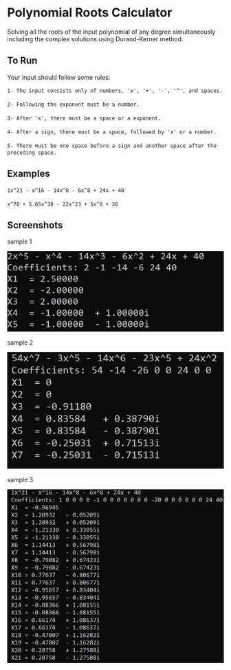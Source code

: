 
# Polynomial Roots Calculator

Solving all the roots of the input polynomial of any degree simultaneously including the complex solutions
using Durand-Kerner method.

## To Run
Your input should follow some rules:

    1- The input consists only of numbers, 'x', '+', '-', '^', and spaces.

    2- Following the exponent must be a number.

    3- After 'x', there must be a space or a exponent.

    4- After a sign, there must be a space, followed by 'x' or a number.

    5- There must be one space before a sign and another space after the preceding space. 
## Examples

    1x^21 - x^16 - 14x^8 - 6x^8 + 24x + 40

    x^70 + 5.65x^38 - 22x^23 + 5x^8 + 30

## Screenshots

sample 1

![App Screenshot](https://github.com/MostafaWahiep/Polynomial-Roots-Calculator/blob/main/Screenshots/Sample%201.PNG?raw=true)

sample 2

![App Screenshot](https://github.com/MostafaWahiep/Polynomial-Roots-Calculator/blob/main/Screenshots/Sample%202.PNG?raw=true)

sample 3

![App Screenshot](https://github.com/MostafaWahiep/Polynomial-Roots-Calculator/blob/main/Screenshots/Sample%203.PNG?raw=true)
